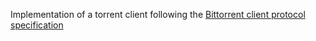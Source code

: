 Implementation of a torrent client following the [Bittorrent client protocol specification](https://www.bittorrent.org/beps/bep_0003.html#info-dictionary)
